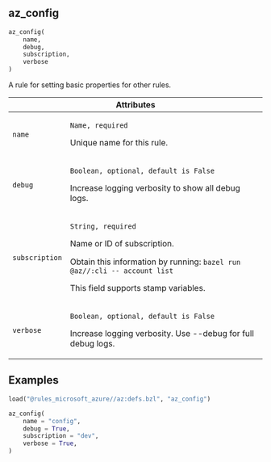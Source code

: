 <a name="az_config"></a>
## az_config

```python
az_config(
    name,
    debug,
    subscription,
    verbose
)
```

A rule for setting basic properties for other rules.

<table class="table table-condensed table-bordered table-params">
  <colgroup>
    <col class="col-param" />
    <col class="param-description" />
  </colgroup>
  <thead>
    <tr>
      <th colspan="2">Attributes</th>
    </tr>
  </thead>
  <tbody>
    <tr>
      <td><code>name</code></td>
      <td>
        <p><code>Name, required</code></p>
        <p>Unique name for this rule.</p>
      </td>
    </tr>
    <tr>
      <td><code>debug</code></td>
      <td>
        <p><code>Boolean, optional, default is False</code></p>
        <p>Increase logging verbosity to show all debug logs.</b></p>
      </td>
    </tr>
    <tr>
      <td><code>subscription</code></td>
      <td>
        <p><code>String, required</code></p>
        <p>Name or ID of subscription.</p>
        <p>Obtain this information by running: <code>bazel run @az//:cli -- account list</code></p>
        <p>This field supports stamp variables.</p>
      </td>
    </tr>
    <tr>
      <td><code>verbose</code></td>
      <td>
        <p><code>Boolean, optional, default is False</code></p>
        <p>Increase logging verbosity. Use --debug for full debug logs.</b></p>
      </td>
    </tr>
  </tbody>
</table>

## Examples

```python
load("@rules_microsoft_azure//az:defs.bzl", "az_config")

az_config(
    name = "config",
    debug = True,
    subscription = "dev",
    verbose = True,
)
```
